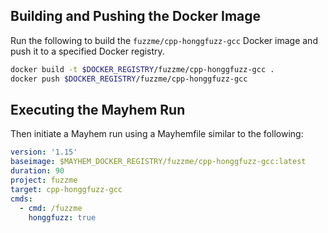 ## Building and Pushing the Docker Image

Run the following to build the `fuzzme/cpp-honggfuzz-gcc` Docker image and push it to a specified Docker registry.

```sh
docker build -t $DOCKER_REGISTRY/fuzzme/cpp-honggfuzz-gcc .
docker push $DOCKER_REGISTRY/fuzzme/cpp-honggfuzz-gcc
```

## Executing the Mayhem Run

Then initiate a Mayhem run using a Mayhemfile similar to the following:

```yaml
version: '1.15'
baseimage: $MAYHEM_DOCKER_REGISTRY/fuzzme/cpp-honggfuzz-gcc:latest
duration: 90
project: fuzzme
target: cpp-honggfuzz-gcc
cmds:
  - cmd: /fuzzme
    honggfuzz: true
```